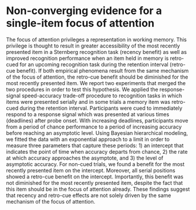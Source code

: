 # Non-converging evidence for a single-item focus of attention

The focus of attention privileges a representation in working memory. This privilege is thought to result in greater accessibility of the most recently presented item in a Sternberg recognition task (recency benefit) as well as improved recognition performance when an item held in memory is retro-cued for an upcoming recognition task during the retention interval (retro-cue benefit). If both empirical phenomena result from the same mechanism of the focus of attention, the retro-cue benefit should be diminished for the most recently presented item. We report two experiments that merged the two procedures in order to test this hypothesis. We applied the response-signal speed-accuracy trade-off procedure to recognition tasks in which items were presented serially and in some trials a memory item was retro-cued during the retention interval. Participants were cued to immediately respond to a response signal which was presented at various times (deadlines) after probe onset. With increasing deadlines, participants move from a period of chance performance to a period of increasing accuracy before reaching an asymptotic level. Using Bayesian hierarchical modeling, we fitted the data with an exponential approach to a limit in order to measure three parameters that capture these periods: 1) an intercept that indicates the point of time when accuracy departs from chance, 2) the rate at which accuracy approaches the asymptote, and 3) the level of asymptotic accuracy. For non-cued trials, we found a benefit for the most recently presented item on the intercept. Moreover, all serial positions showed a retro-cue benefit on the intercept. Importantly, this benefit was not diminished for the most recently presented item, despite the fact that this item should be in the focus of attention already. These findings suggest that recency and retro-cue effects are not solely driven by the same mechanism of the focus of attention.
